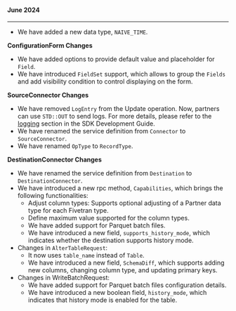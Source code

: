 #### June 2024

-----------
- We have added a new data type, `NAIVE_TIME`.

**ConfigurationForm Changes**
- We have added options to provide default value and placeholder for `Field`.
- We have introduced `FieldSet` support, which allows to group the `Fields` and add visibility condition to control displaying on the form.

**SourceConnector Changes**
- We have removed `LogEntry` from the Update operation. Now, partners can use `STD::OUT` to send logs. For more details, please refer to the [logging](https://github.com/fivetran/fivetran_sdk/blob/main/development-guide.md#logging) section in the SDK Development Guide.
- We have renamed the service definition from `Connector` to `SourceConnector`.
- We have renamed `OpType` to `RecordType`.

**DestinationConnector Changes**
- We have renamed the service definition from `Destination` to `DestinationConnector`.
- We have introduced a new rpc method, `Capabilities`, which brings the following functionalities:
    - Adjust column types: Supports optional adjusting of a Partner data type for each Fivetran type.
    - Define maximum value supported for the column types.
    - We have added support for Parquet batch files.
    - We have introduced a new field, `supports_history_mode`, which indicates whether the destination supports history mode.
- Changes in `AlterTableRequest`:
    - It now uses `table_name` instead of `Table`.
    - We have introduced a new field, `SchemaDiff`, which supports adding new columns, changing column type, and updating primary keys.  
- Changes in WriteBatchRequest:
    - We have added support for Parquet batch files configuration details.
    - We have introduced a new boolean field, `history_mode`, which indicates that history mode is enabled for the table.

